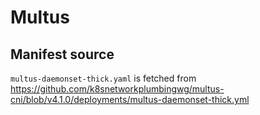 # Multus

## Manifest source

`multus-daemonset-thick.yaml` is fetched from <https://github.com/k8snetworkplumbingwg/multus-cni/blob/v4.1.0/deployments/multus-daemonset-thick.yml>
